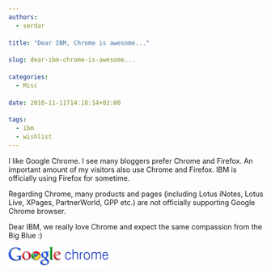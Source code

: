 ```yaml
---
authors:
  - serdar

title: "Dear IBM, Chrome is awesome..."

slug: dear-ibm-chrome-is-awesome...

categories:
  - Misc

date: 2010-11-11T14:18:14+02:00

tags:
  - ibm
  - wishlist
---
```


I like Google Chrome. I see many bloggers prefer Chrome and Firefox. An important amount of my visitors also use Chrome and Firefox. IBM is officially using Firefox for sometime.
<!-- more -->
Regarding Chrome, many products and pages (including Lotus iNotes, Lotus Live, XPages, PartnerWorld, GPP etc.) are not officially supporting Google Chrome browser.

Dear IBM, we really love Chrome and expect the same compassion from the Big Blue :)

![Image:Dear IBM, Chrome is awesome...](../../images/imported/dear-ibm-chrome-is-awesome-M2.gif)
